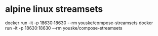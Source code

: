 alpine linux streamsets
=======================


docker run -it -p 18630:18630 --rm youske/compose-streamsets 
docker run -it -p 18630:18630 --rm youske/compose-streamsets 


